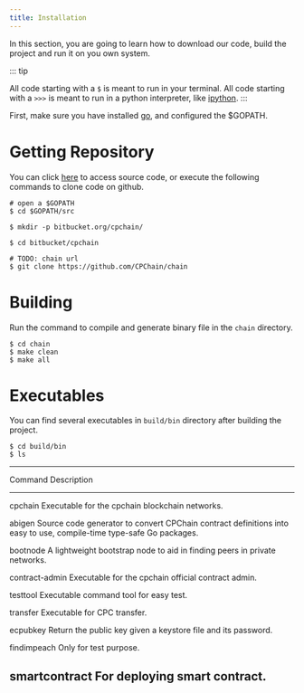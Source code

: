 ```yaml
---
title: Installation
---
```


In this section, you are going to learn how to download our code, build
the project and run it on you own system.

::: tip

All code starting with a `$` is meant to run in your terminal. All code
starting with a `>>>` is meant to run in a python interpreter, like
[ipython](https://pypi.org/project/ipython/).
:::

First, make sure you have installed [go](https://golang.org/), and
configured the \$GOPATH.

# Getting Repository

You can click [here](https://github.com/CPChain/chain) to access source
code, or execute the following commands to clone code on github.

``` {.}
# open a $GOPATH
$ cd $GOPATH/src

$ mkdir -p bitbucket.org/cpchain/

$ cd bitbucket/cpchain

# TODO: chain url
$ git clone https://github.com/CPChain/chain
```

# Building

Run the command to compile and generate binary file in the `chain`
directory.

``` {.}
$ cd chain
$ make clean
$ make all
```

# Executables

You can find several executables in `build/bin` directory after building
the project.

``` {.}
$ cd build/bin
$ ls
```

  -------------------------------------------------------
  Command            Description
  ------------------ ------------------------------------
  cpchain            Executable for the cpchain
                     blockchain networks.

  abigen             Source code generator to convert
                     CPChain contract definitions into
                     easy to use, compile-time type-safe
                     Go packages.

  bootnode           A lightweight bootstrap node to aid
                     in finding peers in private
                     networks.

  contract-admin     Executable for the cpchain official
                     contract admin.

  testtool           Executable command tool for easy
                     test.

  transfer           Executable for CPC transfer.

  ecpubkey           Return the public key given a
                     keystore file and its password.

  findimpeach        Only for test purpose.

  smartcontract      For deploying smart contract.
  -------------------------------------------------------
